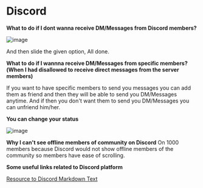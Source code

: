 # Discord

**What to do if I dont wanna receive DM/Messages from Discord members?**

![image](https://user-images.githubusercontent.com/65516140/109589701-88de9c80-7b2c-11eb-8862-5d810d110122.png)

And then slide the given option, All done.

**What to do if I wannna receive DM/Messages from specific members?(When I had disallowed to receive direct messages from the server members)**

If you want to have specific members to send you messages you can add them as friend and then they will be able to send you DM/Messages anytime. And if then you don't want them to send you DM/Messages you can unfriend him/her.

**You can change your status**

![image](https://user-images.githubusercontent.com/65516140/109590326-98121a00-7b2d-11eb-89de-b7551d902eba.png)

**Why I can't see offline members of community on Discord**
On 1000 members because Discord would not show offline members of the community so members have ease of scrolling.

**Some useful links related to Discord platform**

[Resource to Discord Markdown Text](https://support.discord.com/hc/en-us/articles/210298617-Markdown-Text-101-Chat-Formatting-Bold-Italic-Underline-)
